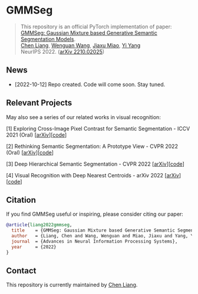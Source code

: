 # GMMSeg

> This repository is an official PyTorch implementation of paper:<br>
> [GMMSeg: Gaussian Mixture based Generative Semantic Segmentation Models](https://arxiv.org/abs/2210.02025).<br>
> [Chen Liang](https://leonnnop.github.io/), [Wenguan Wang](https://sites.google.com/view/wenguanwang/), [Jiaxu Miao](https://scholar.google.com/citations?user=kQ-FWd8AAAAJ&hl=en), [Yi Yang](https://scholar.google.com/citations?user=RMSuNFwAAAAJ&hl=zh-CN) <br>
> NeurIPS 2022. ([arXiv 2210.02025](https://arxiv.org/abs/2210.02025))

## News
- [2022-10-12] Repo created. Code will come soon. Stay tuned.


## Relevant Projects

May also see a series of our related works in visual recognition: 

[1] Exploring Cross-Image Pixel Contrast for Semantic Segmentation - ICCV 2021 (Oral) [[arXiv](https://arxiv.org/abs/2101.11939)][[code](https://github.com/tfzhou/ContrastiveSeg)]

[2] Rethinking Semantic Segmentation: A Prototype View - CVPR 2022 (Oral) [[arXiv](https://arxiv.org/abs/2203.15102)][[code](https://github.com/tfzhou/ProtoSeg)]

[3] Deep Hierarchical Semantic Segmentation - CVPR 2022 [[arXiv](https://arxiv.org/abs/2203.14335)][[code](https://github.com/lingorX/HieraSeg)]

[4] Visual Recognition with Deep Nearest Centroids - arXiv 2022 [[arXiv](https://arxiv.org/abs/2209.07383)][[code](https://github.com/ChengHan111/DNC)]

## Citation

If you find GMMSeg useful or inspiring, please consider citing our paper:

```bibtex
@article{liang2022gmmseg,
  title    = {GMMSeg: Gaussian Mixture based Generative Semantic Segmentation Models},
  author   = {Liang, Chen and Wang, Wenguan and Miao, Jiaxu and Yang, Yi},
  journal  = {Advances in Neural Information Processing Systems},
  year     = {2022}
}
```

## Contact

This repository is currently maintained by [Chen Liang](mailto:leonnnop@gmail.com).